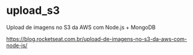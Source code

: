 # upload_s3
Upload de imagens no S3 da AWS com Node.js + MongoDB

https://blog.rocketseat.com.br/upload-de-imagens-no-s3-da-aws-com-node-js/
